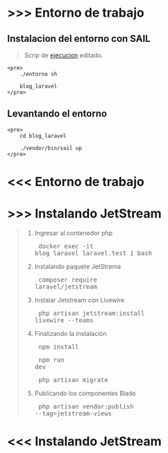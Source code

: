 # >>> Entorno de trabajo
## Instalacion del entorno con SAIL
> Scrip de [ejecucion](https://laravel.build/example-app) editado.  

    <pre>
        ./entorno sh

        blog_laravel
    </pre>
## Levantando el entorno
> 
    <pre>
        cd blog_laravel

        ./vendor/bin/sail up
    </pre>
# <<< Entorno de trabajo
# >>> Instalando JetStream
> 1. Ingresar al contenedor php
    <pre>
        docker exec -it blog_laravel_laravel.test_1 bash
    </pre>
> 2. Instalando paquete JetStrema
    <pre>
        composer require laravel/jetstream
    </pre>
> 3. Instalar Jetstream con Livewire 
    <pre>
        php artisan jetstream:install livewire --teams
    </pre>
> 4. Finalizando la instalación 
    <pre>
        npm install
    </pre>
    <pre>
        npm run dev
    </pre>
    <pre>
        php artisan migrate
    </pre>
> 5. Publicando los componentes Blade
    <pre>
        php artisan vendor:publish --tag=jetstream-views
    </pre>
# <<< Instalando JetStream

